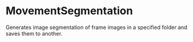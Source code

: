 # MovementSegmentation
Generates image segmentation of frame images in a specified folder and saves them to another.
